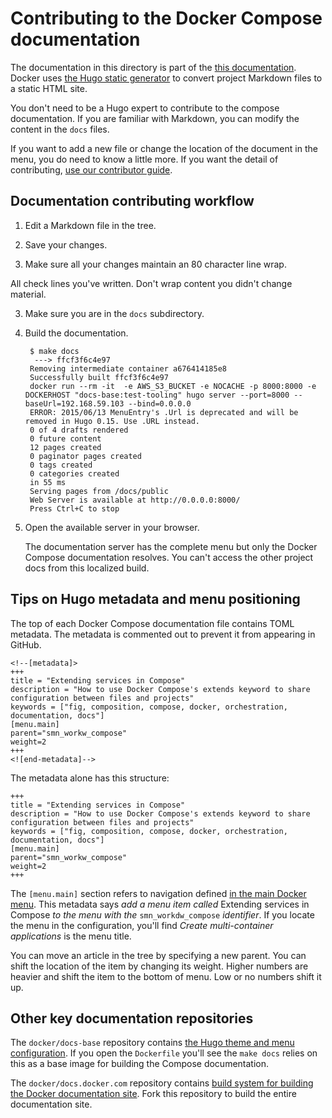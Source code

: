 # Contributing to the Docker Compose documentation

The documentation in this directory is part of the [this documentation](docs.docker.com).  Docker uses [the Hugo static generator](http://gohugo.io/overview/introduction/) to convert project Markdown files to a static HTML site. 

You don't need to be a Hugo expert to contribute to the compose documentation. If you are familiar with Markdown, you can modify the content in the `docs` files.  

If you want to add a new file or change the location of the document in the menu, you do need to know a little more.  If you want the detail of contributing, [use our contributor guide](http://docs.docker.com/project/make-a-contribution/).

## Documentation contributing workflow

1. Edit a Markdown file in the tree.

2. Save your changes.

3. Make sure all your changes maintain an 80 character line wrap.

  All check lines you've written. Don't wrap content you didn't change material.

3. Make sure you are in the `docs` subdirectory.

4. Build the documentation.

        $ make docs
         ---> ffcf3f6c4e97
        Removing intermediate container a676414185e8
        Successfully built ffcf3f6c4e97
        docker run --rm -it  -e AWS_S3_BUCKET -e NOCACHE -p 8000:8000 -e DOCKERHOST "docs-base:test-tooling" hugo server --port=8000 --baseUrl=192.168.59.103 --bind=0.0.0.0
        ERROR: 2015/06/13 MenuEntry's .Url is deprecated and will be removed in Hugo 0.15. Use .URL instead.
        0 of 4 drafts rendered
        0 future content 
        12 pages created
        0 paginator pages created
        0 tags created
        0 categories created
        in 55 ms
        Serving pages from /docs/public
        Web Server is available at http://0.0.0.0:8000/
        Press Ctrl+C to stop

5. Open the available server in your browser.

    The documentation server has the complete menu but only the Docker Compose
    documentation resolves.  You can't access the other project docs from this
    localized build.

## Tips on Hugo metadata and menu positioning

The top of each Docker Compose documentation file contains TOML metadata. The metadata is commented out to prevent it from appearing in GitHub.

    <!--[metadata]>
    +++
    title = "Extending services in Compose"
    description = "How to use Docker Compose's extends keyword to share configuration between files and projects"
    keywords = ["fig, composition, compose, docker, orchestration, documentation, docs"]
    [menu.main]
    parent="smn_workw_compose"
    weight=2
    +++
    <![end-metadata]-->  

The metadata alone has this structure:

    +++
    title = "Extending services in Compose"
    description = "How to use Docker Compose's extends keyword to share configuration between files and projects"
    keywords = ["fig, composition, compose, docker, orchestration, documentation, docs"]
    [menu.main]
    parent="smn_workw_compose"
    weight=2
    +++
    
The `[menu.main]` section refers to navigation defined [in the main Docker menu](https://github.com/docker/docs-base/blob/hugo/config.toml). This metadata says *add a menu item called* Extending services in Compose *to the menu with the* `smn_workdw_compose` *identifier*.  If you locate the menu in the configuration, you'll find *Create multi-container applications* is the menu title.

You can move an article in the tree by specifying a new parent. You can shift the location of the item by changing its weight.  Higher numbers are heavier and shift the item to the bottom of menu. Low or no numbers shift it up.


## Other key documentation repositories

The `docker/docs-base` repository contains [the Hugo theme and menu configuration](https://github.com/docker/docs-base). If you open the `Dockerfile` you'll see the `make docs` relies on this as a base image for building the Compose documentation.
    
The `docker/docs.docker.com` repository contains [build system for building the Docker documentation site](https://github.com/docker/docs.docker.com). Fork this repository to build the entire documentation site.
